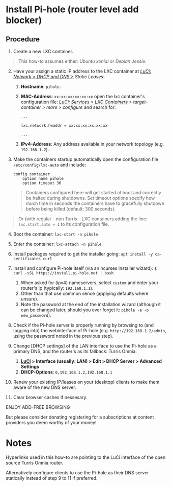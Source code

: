 # Install Pi-hole (router level add blocker)

## Procedure

1. Create a new LXC container.

  > This how-to assumes either: _Ubuntu xenial_ or _Debian Jessie_.

2. Have your assign a static IP address to the LXC container at *[LuCi: Network > DHCP and DNS >][1] Static Leases*:

    1. **Hostname**: `pihole`.
    2. **MAC-Address**: `xx:xx:xx:xx:xx:xx` open the lxc container's configuration file: *[LuCi: Services > LXC Containers][2] > target-container > more > configure* and search for:

        ```
        ...

        lxc.network.hwaddr = xx:xx:xx:xx:xx:xx

        ...
        ```

    3. **IPv4-Address**: Any address available in your network topology (e.g. `192.168.1.2`).

3. Make the containers startup automatically open the configuration file `/etc/config/lxc-auto` and include:

    ```shell
    config container
        option name pihole
        option timeout 30
    ```

    >Containers configured here will get started at boot and correctly be halted during shutdowns. Set timeout options specify how much time in seconds the containers have to gracefully shutdown before being killed (default: 300 seconds).

  > Or (with regular - non Turris - LXC containers adding the line: `lxc.start.auto = 1` to its configuration file.

4. Boot the container: `lxc-start -n pihole`

5. Enter the container: `lxc-attach -n pihole`

6. Install packages required to get the installer going: `apt install -y ca-certificates curl`

7. Install and configure Pi-hole itself (via an ncurses installer wizard): `$ curl -sSL https://install.pi-hole.net | bash`

    1. When asked for (ipv4) nameservers, select `custom` and enter your router's ip (typically: `192.168.1.1`).
    2. Other than that use common sence (applying defaults where unsure).
    3. Note the password at the end of the installation wizard (although it can be changed later, should you ever forget it: `pihole -a -p new_password`).

8. Check if the Pi-hole server is properly running by browsing to (and logging into) the webinterface of Pi-hole (e.g. `http://192.168.1.2/admin`, using the password noted in the previous step).

9. Change [DHCP settings] of the LAN interface to use the Pi-hole as a primary DNS, and the router's as its fallback:
  Turris Omnia:
    1. **[LuCi][3] > Interface (usually: LAN) > Edit > DHCP Server > Advanced Settings**
    2. **DHCP-Options**: `6,192.168.1.2,192.168.1.1`
10. Renew your existing IP/leases on your (desktop) clients to make them aware of the new DNS server.
11. Clear browser cashes if nessesary.

ENJOY ADD-FREE BROWSING

But please consider donating registering for a subscriptions at content providers you deem worthy of your money!


# Notes

Hyperlinks used in this how-to are pointing to the LuCi interface of the open source Turris Omnia router.

Alternatively configure clients to use the Pi-hole as their DNS server statically instead of step 9 to 11 if preferred.


<!-- REFERENCES -->

[1]:http://192.168.1.1/cgi-bin/luci/admin/network/dhcp
[2]:http://192.168.1.1/cgi-bin/luci/admin/services/lxc
[3]:http://192.168.1.1/cgi-bin/luci/admin/network/network
